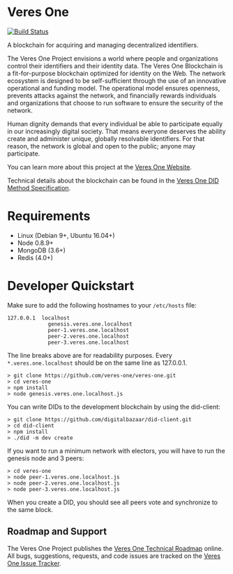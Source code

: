 # Veres One

[![Build Status](https://ci.digitalbazaar.com/buildStatus/icon?job=veres-one)](https://ci.digitalbazaar.com/job/veres-one)

A blockchain for acquiring and managing decentralized identifiers.

The Veres One Project envisions a world where people and organizations
control their identifiers and their identity data. The Veres One
Blockchain is a fit-for-purpose blockchain optimized for identity on the
Web. The network ecosystem is designed to be self-sufficient through the
use of an innovative operational and funding model. The operational model
ensures openness, prevents attacks against the network, and financially
rewards individuals and organizations that choose to run software to
ensure the security of the network.

Human dignity demands that every individual be able to participate equally
in our increasingly digital society. That means everyone deserves the ability
create and administer unique, globally resolvable identifiers. For that
reason, the network is global and open to the public; anyone may participate.

You can learn more about this project at the
[Veres One Website](https://veres.one/).

Technical details about the blockchain can be found in the
[Veres One DID Method Specification](https://w3c-ccg.github.io/didm-veres-one/).

# Requirements

* Linux (Debian 9+, Ubuntu 16.04+)
* Node 0.8.9+
* MongoDB (3.6+)
* Redis (4.0+)

# Developer Quickstart

Make sure to add the following hostnames to your `/etc/hosts` file:

```
127.0.0.1  localhost
             genesis.veres.one.localhost
             peer-1.veres.one.localhost
             peer-2.veres.one.localhost
             peer-3.veres.one.localhost
```

The line breaks above are for readability purposes. Every
`*.veres.one.localhost` should be on the same line as 127.0.0.1.

```
> git clone https://github.com/veres-one/veres-one.git
> cd veres-one
> npm install
> node genesis.veres.one.localhost.js
```

You can write DIDs to the development blockchain by using the did-client:

```
> git clone https://github.com/digitalbazaar/did-client.git
> cd did-client
> npm install
> ./did -m dev create
```

If you want to run a minimum network with electors, you will have to run
the genesis node and 3 peers:

```
> cd veres-one
> node peer-1.veres.one.localhost.js
> node peer-2.veres.one.localhost.js
> node peer-3.veres.one.localhost.js
```

When you create a DID, you should see all peers vote and synchronize to the
same block.

## Roadmap and Support

The Veres One Project publishes the
[Veres One Technical Roadmap](https://github.com/veres-one/veres-one/projects/1)
online. All bugs, suggestions, requests, and code issues are tracked on the
[Veres One Issue Tracker](https://github.com/veres-one/veres-one/issues).
